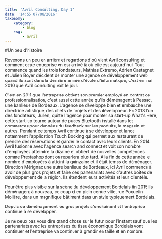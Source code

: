 ```yaml
---
title: 'Avril Consulting, Day 1'
date: '14:55 07/08/2016'
taxonomy:
    category:
        - blog
    tag:
        - avril
---
```


#Un peu d'histoire

Revenons un peu en arrière et regardons d'où vient Avril consulting et comment cette entreprise en est arrivé là où elle est aujourd'hui. 
Tout commence quand les trois fondateurs, Mathias Extremo, Adrien Castagnet et Julien Boyer décident de monter une agence de développement web quand ils sont dans la dernière année d'école d'informatique, c'est en mai 2010 que Avril consulting voit le jour. 
 
C'est en 2011 que l'entreprise obtient son premier employé en contrat de professionnalisation, c'est aussi cette année qu'ils déménagent à Pessac, une banlieue de Bordeaux. 
L'agence se développe bien et embauche une directrice artistique, des chefs de projets et des développeur. 
En 2013 l'un des fondateurs, Julien, quitte l'agence pour monter sa start-up What's Here, cette start-up tourne autour de puces Bluetooth installé dans les commerces pour données du feedback sur les produits, le magasin et autres. 
Pendant ce temps Avril continue à se développer et lance notamment l'application Touch Booking qui permet aux restaurant de prendre des réservations et garder le contact avec leurs clients. 
En 2014 Avril fusionne avec l'agence search and connect et voit son nombre d'employées atteindre la dizaine et obtient de nouvelles compétences comme Prestashop dont on reparlera plus tard. 
A la fin de cette année le nombre d'employées à atteint la quinzaine et il était temps de déménager. 
Direction Mérignac une autre banlieue de Bordeaux, ici Avril commence à avoir de plus gros projets et faire des partenariats avec d'autres boîtes de développement de la région. Ils étendent leurs activités et leur clientèle. 
 
Pour être plus visible sur la scène du développement Bordelais fin 2015 ils déménagent à nouveau, ce coup ci en plein centre ville, rue Poquelin Molière, dans un magnifique bâtiment dans un style typiquement Bordelais. 
 
Depuis ce déménagement les gros projets s'enchainent et l'entreprise continue à se développer. 
 
Je ne peux pas vous dire grand chose sur le futur pour l'instant sauf que les partenariats avec les entreprises du tissu économique Bordelais vont continuer et l'entreprise va continuer à grandir en taille et en nombre. 
 